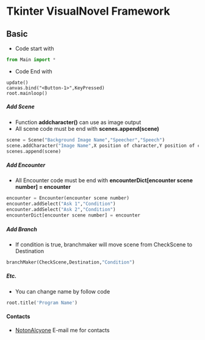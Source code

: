 # Tkinter VisualNovel Framework

## Basic 

* Code start with
```python
from Main import *
```

* Code End with
```pyhton
update()
canvas.bind("<Button-1>",KeyPressed)
root.mainloop()
```

##### Add Scene

* Function **addcharacter()** can use as image output
* All scene code must be end with **scenes.append(scene)**

```python
scene = Scene("Background Image Name","Speecher","Speech")
scene.addCharacter("Image Name",X position of character,Y position of character)
scenes.append(scene)
```
##### Add Encounter

* All Encounter code must be end with **encounterDict[encounter scene number] = encounter**

```python
encounter = Encounter(encounter scene number)
encounter.addSelect("Ask 1","Condition")
encounter.addSelect("Ask 2","Condition")
encounterDict[encounter scene number] = encounter
```
##### Add Branch

* If condition is true, branchmaker will move  scene from CheckScene to Destination
```python
branchMaker(CheckScene,Destination,"Condition")
```

##### Etc.
* You can change name by follow code
```python
root.title('Program Name')
```





#### Contacts
* [NotonAlcyone](notonalcyone@gmail.com) E-mail me for contacts

